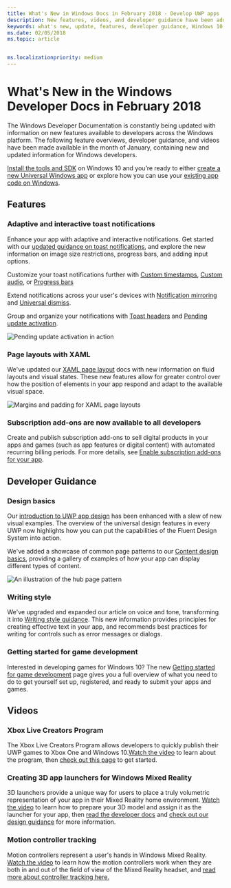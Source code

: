 ```yaml
---
title: What's New in Windows Docs in February 2018 - Develop UWP apps
description: New features, videos, and developer guidance have been added to the Windows 10 developer documentation for February 2018
keywords: what's new, update, features, developer guidance, Windows 10, february
ms.date: 02/05/2018
ms.topic: article


ms.localizationpriority: medium
---
```

# What's New in the Windows Developer Docs in February 2018

The Windows Developer Documentation is constantly being updated with information on new features available to developers across the Windows platform. The following feature overviews, developer guidance, and videos have been made available in the month of January, containing new and updated information for Windows developers.

[Install the tools and SDK](https://developer.microsoft.com/windows/downloads#_blank) on Windows 10 and you’re ready to either [create a new Universal Windows app](../get-started/create-uwp-apps.md) or explore how you can use your [existing app code on Windows](../porting/index.md).


## Features

### Adaptive and interactive toast notifications

Enhance your app with adaptive and interactive notifications. Get started with our [updated guidance on toast notifications](../design/shell/tiles-and-notifications/adaptive-interactive-toasts.md), and explore the new information on image size restrictions, progress bars, and adding input options.

Customize your toast notifications further with [Custom timestamps](../design/shell/tiles-and-notifications/custom-timestamps-on-toasts.md), [Custom audio](../design/shell/tiles-and-notifications/custom-audio-on-toasts.md), or [Progress bars](../design/shell/tiles-and-notifications/toast-progress-bar.md)

Extend notifications across your user's devices with [Notification mirroring](../design/shell/tiles-and-notifications/notification-mirroring.md) and [Universal dismiss](../design/shell/tiles-and-notifications/universal-dismiss.md).

Group and organize your notifications with [Toast headers](../design/shell/tiles-and-notifications/toast-headers.md) and [Pending update activation](../design/shell/tiles-and-notifications/toast-pending-update.md).

![Pending update activation in action](../design/shell/tiles-and-notifications/images/toast-pendingupdate.gif)

### Page layouts with XAML

We've updated our [XAML page layout](../design/layout/layouts-with-xaml.md) docs with new information on fluid layouts and visual states. These new features allow for greater control over how the position of elements in your app respond and adapt to the available visual space.

![Margins and padding for XAML page layouts](../design/layout/images/xaml-layout-margins-padding.png)

### Subscription add-ons are now available to all developers

Create and publish subscription add-ons to sell digital products in your apps and games (such as app features or digital content) with automated recurring billing periods. For more details, see [Enable subscription add-ons for your app](../monetize/enable-subscription-add-ons-for-your-app.md).

## Developer Guidance

### Design basics

Our [introduction to UWP app design](../design/basics/design-and-ui-intro.md) has been enhanced with a slew of new visual examples. The overview of the universal design features in every UWP now highlights how you can put the capabilities of the Fluent Design System into action.

We've added a showcase of common page patterns to our [Content design basics](../design/basics/content-basics.md), providing a gallery of examples of how your app can display different types of content.

![An illustration of the hub page pattern](../design/basics/images/hub.png)

### Writing style

We've upgraded and expanded our article on voice and tone, transforming it into [Writing style guidance](../design/style/writing-style.md). This new information provides principles for creating effective text in your app, and recommends best practices for writing for controls such as error messages or dialogs.

### Getting started for game development

Interested in developing games for Windows 10? The new [Getting started for game development](../gaming/getting-started.md) page gives you a full overview of what you need to do to get yourself set up, registered, and ready to submit your apps and games.

## Videos

### Xbox Live Creators Program

The Xbox Live Creators Program allows developers to quickly publish their UWP games to Xbox One and Windows 10.[Watch the video](https://www.youtube.com/watch?v=zpFfHHBkVq4) to learn about the program, then [check out this page](https://www.xbox.com/developers/creators-program) to get started.

### Creating 3D app launchers for Windows Mixed Reality

3D launchers provide a unique way for users to place a truly volumetric representation of your app in their Mixed Reality home environment. [Watch the video](https://www.youtube.com/watch?v=TxIslHsEXno) to learn how to prepare your 3D model and assign it as the launcher for your app, then [read the developer docs](https://developer.microsoft.com/windows/mixed-reality/implementing_3d_app_launchers) and [check out our design guidance](https://developer.microsoft.com/windows/mixed-reality/3d_app_launcher_design_guidance) for more information.

### Motion controller tracking

Motion controllers represent a user's hands in Windows Mixed Reality. [Watch the video](https://www.youtube.com/watch?v=rkDpRllbLII) to learn how the motion controllers work when they are both in and out of the field of view of the Mixed Reality headset, and [read more about controller tracking here.](https://docs.microsoft.com/windows/mixed-reality/motion-controllers#controller_tracking_state%E2%80%9D)